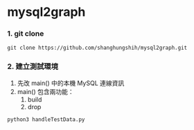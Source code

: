 # mysql2graph

### 1. git clone
```
git clone https://github.com/shanghungshih/mysql2graph.git
```

### 2. 建立測試環境
1. 先改 main() 中的本機 MySQL 連線資訊
2. main() 包含兩功能：
    1. build
    2. drop
```
python3 handleTestData.py
```